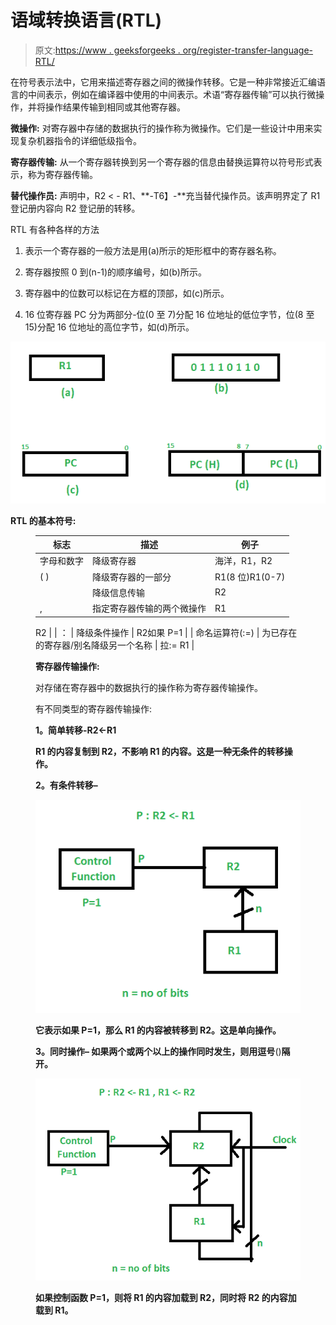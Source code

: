 # 语域转换语言(RTL)

> 原文:[https://www . geeksforgeeks . org/register-transfer-language-RTL/](https://www.geeksforgeeks.org/register-transfer-language-rtl/)

在符号表示法中，它用来描述寄存器之间的微操作转移。它是一种非常接近汇编语言的中间表示，例如在编译器中使用的中间表示。术语“寄存器传输”可以执行微操作，并将操作结果传输到相同或其他寄存器。

**微操作:**
对寄存器中存储的数据执行的操作称为微操作。它们是一些设计中用来实现复杂机器指令的详细低级指令。

**寄存器传输:**
从一个寄存器转换到另一个寄存器的信息由替换运算符以符号形式表示，称为寄存器传输。

**替代操作员:**
声明中，R2 < - R1、**-T6】-**充当替代操作员。该声明界定了 R1 登记册内容向 R2 登记册的转移。

RTL 有各种各样的方法

1.  表示一个寄存器的一般方法是用(a)所示的矩形框中的寄存器名称。

2.  寄存器按照 0 到(n-1)的顺序编号，如(b)所示。

3.  寄存器中的位数可以标记在方框的顶部，如(c)所示。

4.  16 位寄存器 PC 分为两部分-位(0 至 7)分配 16 位地址的低位字节，位(8 至 15)分配 16 位地址的高位字节，如(d)所示。

![](img/57151792e5bdb718e87cc4dab00c32c0.png)

**RTL 的基本符号:**

<figure class="table">

| 标志 | 描述 | 例子 |
| --- | --- | --- |
| 字母和数字 | 降级寄存器 | 海洋，R1，R2 |
| ( ) | 降级寄存器的一部分 | R1(8 位)R1(0-7) |
|  | 降级信息传输 | R2 |
| , | 指定寄存器传输的两个微操作 | R1

R2 |
| ： | 降级条件操作 | R2如果 P=1 |
| 命名运算符(:=) | 为已存在的寄存器/别名降级另一个名称 | 拉:= R1 |

**寄存器传输操作:**

对存储在寄存器中的数据执行的操作称为寄存器传输操作。

有不同类型的寄存器传输操作:

**1。简单转移-R2<-R1**

**R1 的内容复制到 R2，不影响 R1 的内容。这是一种无条件的转移操作。**

****2。有条件转移–****

**![](img/7b0d43394b835640eb269537e9972c84.png)**

**它表示如果 P=1，那么 R1 的内容被转移到 R2。这是单向操作。**

****3。同时操作–**
如果两个或两个以上的操作同时发生，则用逗号**()**隔开。**

**![](img/1da479da8e007e6c10c6f8db268d2e35.png)**

**如果控制函数 P=1，则将 R1 的内容加载到 R2，同时将 R2 的内容加载到 R1。** 

</figure>